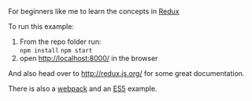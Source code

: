 

For beginners like me to learn the concepts in [Redux](https://github.com/reactjs/redux)

To run this example:

1. From the repo folder run:  
   `npm install`
 `npm start`
2. open [http://localhost:8000/](http://localhost:8000/) in the browser

And also head over to http://redux.js.org/ for some great documentation.

There is also a [webpack](https://github.com/jackielii/simplest-redux-example/tree/webpack) and an [ES5](https://github.com/jackielii/simplest-redux-example/tree/es5) example.
